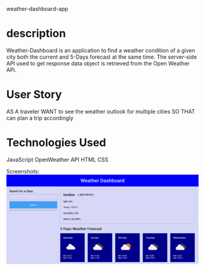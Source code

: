  weather-dashboard-app

# description
Weather-Dashboard is an application to find a weather condition of a given city both the current and 5-Days forecast at the same time. The server-side API used to get response data object is retrieved from the Open Weather APi. 


# User Story
AS A traveler
 WANT to see the weather outlook for multiple cities
SO THAT  can plan a trip accordingly


# Technologies Used
JavaScript
OpenWeather API
HTML
CSS


Screenshots:
![weather](image/1234.png)